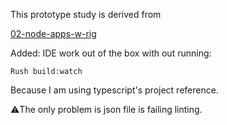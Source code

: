 This prototype study is derived from

[02-node-apps-w-rig](https://github.com/ApolloTang/study--rush--node-app/tree/main/02-node-apps-w-rig)

Added: IDE work out of the box with out running:

```
Rush build:watch
```
Because I am using typescript's project reference.

⚠️The only problem is json file is failing linting.